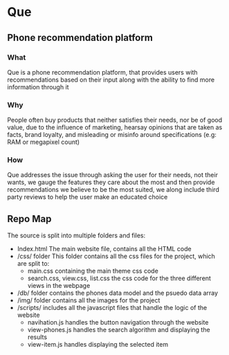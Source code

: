 # Que

## Phone recommendation platform

### What

Que is a phone recommendation platform, that provides users with recommendations based on their input
along with the ability to find more information through it

### Why

People often buy products that neither satisfies their needs, nor be of good value, due to the influence of marketing, hearsay opinions that are taken as facts, brand loyalty, and misleading or misinfo around specifications (e.g: RAM or megapixel count)

### How

Que addresses the issue through asking the user for their needs, not their wants, we gauge the features they care about the most and then provide recommendations we believe to be the most suited, we along include third party reviews to help the user make an educated choice


## Repo Map

The source is split into multiple folders and files:

- Index.html
	The main website file, contains all the HTML code
- /css/ folder This folder contains all the css files for the project, which are split to:
	- main.css  containing the main theme css code
	- search.css, view.css, list.css  the css code for the three different views in the webpage
- /db/ folder contains the phones data model and the psuedo data array
- /img/ folder contains all the images for the project
- /scripts/ includes all the javascript files that handle the logic of the website
	- navihation.js handles the button navigation through the website
	- view-phones.js handles the search algorithm and displaying the results
	- view-item.js handles displaying the selected item
